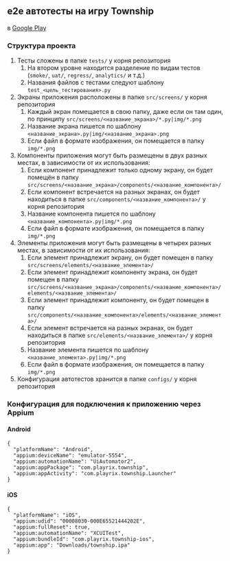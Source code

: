 ## e2e автотесты на игру Township
в [Google Play](https://play.google.com/store/apps/details?id=com.playrix.township)

### Структура проекта
1. Тесты сложены в папке `tests/` у корня репозитория
   1. На втором уровне находится разделение по видам тестов (`smoke/`, `uat/`, `regress/`, `analytics/` и т.д.)
   2. Названия файлов с тестами следуют шаблону `test_<цель_тестирования>.py`
2. Экраны приложения расположены в папке `src/screens/` у корня репозитория
   1. Каждый экран помещается в свою папку, даже если он там один, по принципу `src/screens/<название_экрана>/*.py|img/*.png`
   2. Название экрана пишется по шаблону `<название_экранa>.py|img/<название_экранa>.png`
   3. Если файл в формате изображения, он помещается в папку `img/*.png`
3. Компоненты приложения могут быть размещены в двух разных местах, в зависимости от их использования:
   1. Если компонент принадлежит только одному экрану, он будет помещён в папку `src/screens/<название_экрана>/components/<название_компонента>/`
   2. Если компонент встречается на разных экранах, он будет находиться в папке `src/components/<название_компонента>/` у корня репозитория
   3. Название компонента пишется по шаблону `<название_компонента>.py|img/*.png`
   4. Если файл в формате изображения, он помещается в папку `img/*.png`
4. Элементы приложения могут быть размещены в четырех разных местах, в зависимости от их использования:
   1. Если элемент принадлежит экрану, он будет помещен в папку `src/screens/elements/<название_элемента>/`
   2. Если элемент принадлежит компоненту экрана, он будет помещен в папку `src/screens/<название_экрана>/components/<название_компонента>/elements/<название_элемента>/`
   3. Если элемент принадлежит компоненту, он будет помещен в папку `src/components/<название_компонента>/elements/<название_элемента>/`
   4. Если элемент встречается на разных экранах, он будет находиться в папке `src/elements/<название_элемента>/` у корня репозитория
   5. Название элемента пишется по шаблону `<название_элемента>.py|img/*.png`
   6. Если файл в формате изображения, он помещается в папку `img/*.png`
5. Конфигурация автотестов хранится в папке `configs/` у корня репозитория


### Конфигурация для подключения к приложению через Appium
#### Android
```commandline
{
  "platformName": "Android",
  "appium:deviceName": "emulator-5554",
  "appium:automationName": "UiAutomator2",
  "appium:appPackage": "com.playrix.township",
  "appium:appActivity": "com.playrix.township.Launcher"
}
```
#### iOS
```commandline
{
  "platformName": "iOS",
  "appium:udid": "00008030-000E65521444202E",
  "appium:fullReset": true,
  "appium:automationName": "XCUITest",
  "appium:bundleId": "com.playrix.township-ios",
  "appium:app": "Downloads/township.ipa"
}
```
